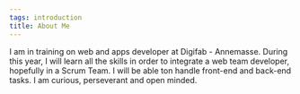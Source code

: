 ```yaml
---
tags: introduction
title: About Me
---
```


I am in training on web and apps developer at Digifab - Annemasse. During this year, I will learn all the skills in order to integrate a web team developer, hopefully in a Scrum Team.
I will be able ton handle front-end and back-end tasks. I am curious, perseverant and open minded.
